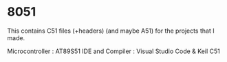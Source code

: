 # 8051

This contains C51 files (+headers) (and maybe A51) for the projects that I made.

Microcontroller   : AT89S51
IDE and Compiler  : Visual Studio Code & Keil C51
